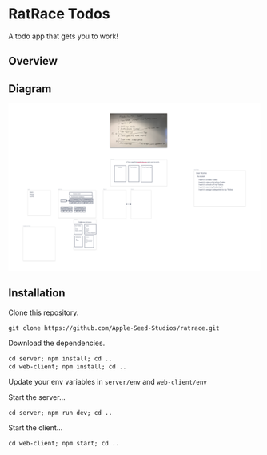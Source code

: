# RatRace Todos

A todo app that gets you to work!

## Overview

## Diagram

![diagram](docs/images/whiteboard.png)

## Installation

Clone this repository.

    git clone https://github.com/Apple-Seed-Studios/ratrace.git

Download the dependencies.

    cd server; npm install; cd ..
    cd web-client; npm install; cd ..

Update your env variables in `server/env` and `web-client/env`

Start the server...

    cd server; npm run dev; cd ..

Start the client...

    cd web-client; npm start; cd ..
